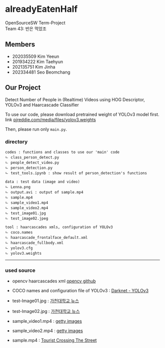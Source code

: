 # alreadyEatenHalf
OpenSourceSW Term-Project   
Team 43: 반은 먹었조

## Members
- 202035509 Kim Yeeun
- 201934222 Kim Taehyun
- 202135751 Kim Jinha
- 202334481 Seo Beomchang

## Our Project
Detect Number of People in (Realtime) Videos using HOG Descriptor, YOLOv3 and Haarcascade Classifier

To use our code, please download pretrained weight of YOLOv3 model first. link [pjreddie.com/media/files/yolov3.weights](https://pjreddie.com/media/files/yolov3.weights)


Then, please run only ```main.py```.


### directory

```
codes : functions and classes to use our 'main' code
ㄴ class_person_detect.py
ㄴ people_detect_video.py
ㄴ person_detection.py
ㄴ test_tools.ipynb : show result of person_detection's functions

data : test data (image and video)
ㄴ Lenna.png
ㄴ output.avi : output of sample.mp4
ㄴ sample.mp4
ㄴ sample_video1.mp4
ㄴ sample_video2.mp4
ㄴ test_image01.jpg
ㄴ test_image02.jpeg

tool : haarcascades xmls, configuration of YOLOv3
ㄴ coco.names
ㄴ haarcascade_frontalface_default.xml
ㄴ haarcascade_fullbody.xml
ㄴ yolov3.cfg
ㄴ yolov3.weights
```

---
### used source
- opencv haarcascades xml [opencv github](https://github.com/opencv/opencv/tree/master/data/haarcascades)
- COCO names and configuration file of YOLOv3 : [Darknet - YOLOv3](https://github.com/pjreddie/darknet/tree/master/data)


- test-Image01.jpg : [가천대학교 뉴스](https://www.gachon.ac.kr/pr/1443/subview.do?enc=Zm5jdDF8QEB8JTJGYmJzJTJGcHIlMkY0NjQlMkY5MDMzOSUyRmFydGNsVmlldy5kbyUzRnBhZ2UlM0QxJTI2c3JjaENvbHVtbiUzRCUyNnNyY2hXcmQlM0QlMjZiYnNDbFNlcSUzRCUyNmJic09wZW5XcmRTZXElM0QlMjZyZ3NCZ25kZVN0ciUzRCUyNnJnc0VuZGRlU3RyJTNEJTI2aXNWaWV3TWluZSUzRGZhbHNlJTI2cGFzc3dvcmQlM0QlMjY%3D)
- test-Image02.jpg : [가천대학교 뉴스](https://www.gachon.ac.kr/pr/1443/subview.do?enc=Zm5jdDF8QEB8JTJGYmJzJTJGcHIlMkY0NjQlMkY5MTE3MyUyRmFydGNsVmlldy5kbyUzRnBhZ2UlM0QxJTI2c3JjaENvbHVtbiUzRCUyNnNyY2hXcmQlM0QlMjZiYnNDbFNlcSUzRCUyNmJic09wZW5XcmRTZXElM0QlMjZyZ3NCZ25kZVN0ciUzRCUyNnJnc0VuZGRlU3RyJTNEJTI2aXNWaWV3TWluZSUzRGZhbHNlJTI2cGFzc3dvcmQlM0QlMjY%3D)

- sample_video1.mp4 : [getty images](https://www.gettyimages.com/detail/video/meet-at-the-bus-stop-stock-footage/1409936094?adppopup=true)
- sample_video2.mp4 : [getty images](https://www.gettyimages.com/detail/video/waiting-at-the-bus-stop-stock-footage/1409935022)
- sample.mp4 : [Tourist Crossing The Street](https://www.pexels.com/video/tourist-crossing-the-street-855565/)
